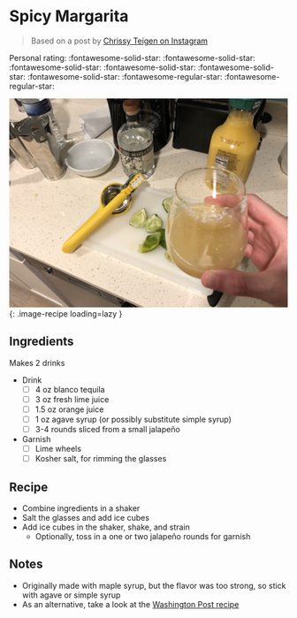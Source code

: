 # Spicy Margarita

> Based on a post by [Chrissy Teigen on Instagram](https://www.instagram.com/p/CEmz6BOHzRM)

<!-- rating=3; (User can specify rating on scale of 1-5) -->
<!-- AUTO-UserRating -->
Personal rating: :fontawesome-solid-star: :fontawesome-solid-star: :fontawesome-solid-star: :fontawesome-solid-star: :fontawesome-solid-star: :fontawesome-solid-star: :fontawesome-regular-star: :fontawesome-regular-star:
<!-- /AUTO-UserRating -->

<!-- name_image=spicy_margarita.jpg; (User can specify image name) -->
<!-- AUTO-Image -->
![spicy_margarita.jpg](./spicy_margarita.jpg){: .image-recipe loading=lazy }
<!-- /AUTO-Image -->

## Ingredients

Makes 2 drinks

* Drink
    * [ ] 4 oz blanco tequila⁠
    * [ ] 3 oz fresh lime juice
    * [ ] 1.5 oz orange juice⁠
    * [ ] 1 oz agave syrup (or possibly substitute simple syrup)⁠
    * [ ] 3-4 rounds sliced from a small jalapeño
* Garnish
    * [ ] Lime wheels
    * [ ] Kosher salt, for rimming the glasses⁠

## Recipe

* Combine ingredients in a shaker
* Salt the glasses and add ice cubes
* Add ice cubes in the shaker, shake, and strain
    * Optionally, toss in a one or two jalapeño rounds for garnish

## Notes

- Originally made with maple syrup, but the flavor was too strong, so stick with agave or simple syrup
- As an alternative, take a look at the [Washington Post recipe](https://www.washingtonpost.com/recipes/strawberry-jalapeno-non-rita-or-margarita/17299/?no_nav=true&p9w22b2p=b2p22p9w00098)

